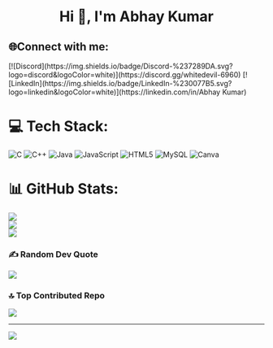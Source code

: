 <h1 align="center">Hi 👋, I'm Abhay Kumar</h1>

<h2 align="left">🌐Connect with me:</h2>
<p align="left">
[![Discord](https://img.shields.io/badge/Discord-%237289DA.svg?logo=discord&logoColor=white)](https://discord.gg/whitedevil-6960) [![LinkedIn](https://img.shields.io/badge/LinkedIn-%230077B5.svg?logo=linkedin&logoColor=white)](https://linkedin.com/in/Abhay Kumar) 

# 💻 Tech Stack:
![C](https://img.shields.io/badge/c-%2300599C.svg?style=flat&logo=c&logoColor=white) ![C++](https://img.shields.io/badge/c++-%2300599C.svg?style=flat&logo=c%2B%2B&logoColor=white) ![Java](https://img.shields.io/badge/java-%23ED8B00.svg?style=flat&logo=openjdk&logoColor=white) ![JavaScript](https://img.shields.io/badge/javascript-%23323330.svg?style=flat&logo=javascript&logoColor=%23F7DF1E) ![HTML5](https://img.shields.io/badge/html5-%23E34F26.svg?style=flat&logo=html5&logoColor=white) ![MySQL](https://img.shields.io/badge/mysql-%2300000f.svg?style=flat&logo=mysql&logoColor=white) ![Canva](https://img.shields.io/badge/Canva-%2300C4CC.svg?style=flat&logo=Canva&logoColor=white)
# 📊 GitHub Stats:
![](https://github-readme-stats.vercel.app/api?username=abhaykumar-0285&theme=radical&hide_border=true&include_all_commits=true&count_private=true)<br/>
![](https://github-readme-streak-stats.herokuapp.com/?user=abhaykumar-0285&theme=radical&hide_border=true)<br/>
![](https://github-readme-stats.vercel.app/api/top-langs/?username=abhaykumar-0285&theme=radical&hide_border=true&include_all_commits=true&count_private=true&layout=compact)

### ✍️ Random Dev Quote
![](https://quotes-github-readme.vercel.app/api?type=vetical&theme=radical)

### 🔝 Top Contributed Repo
![](https://github-contributor-stats.vercel.app/api?username=abhaykumar-0285&limit=5&theme=radical&combine_all_yearly_contributions=true)

---
[![](https://visitcount.itsvg.in/api?id=abhaykumar-0285&icon=5&color=9)](https://visitcount.itsvg.in)

<!-- Proudly created with GPRM ( https://gprm.itsvg.in ) -->
